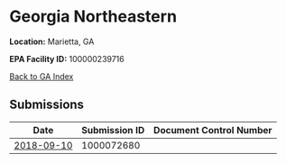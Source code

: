 # Georgia Northeastern

**Location:** Marietta, GA

**EPA Facility ID:** 100000239716

[Back to GA Index](../../index.md)

## Submissions

| Date | Submission ID | Document Control Number |
|------|--------------|-------------------------|
| [2018-09-10](submissions/1000072680.md) | 1000072680 |  |
